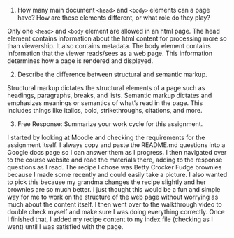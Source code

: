 1. How many main document `<head>` and `<body>` elements can a page have? How are these elements different, or what role do they play?

  Only one `<head>` and `<body` element are allowed in an html page. The head element contains information about the html content for processing more so than viewership. It also contains metadata. The body element contains information that the viewer reads/sees as a web page. This information determines how a page is rendered and displayed.

2. Describe the difference between structural and semantic markup.

  Structural markup dictates the structural elements of a page such as headings, paragraphs, breaks, and lists. Semantic markup dictates and emphasizes meanings or semantics of what’s read in the page. This includes things like italics, bold, strikethroughs, citations, and more.

3. Free Response: Summarize your work cycle for this assignment.

  I started by looking at Moodle and checking the requirements for the assignment itself. I always copy and paste the README.md questions into a Google docs page so I can answer them as I progress. I then navigated over to the course website and read the materials there, adding to the response questions as I read. The recipe I chose was Betty Crocker Fudge brownies because I made some recently and could easily take a picture. I also wanted to pick this because my grandma changes the recipe slightly and her brownies are so much better. I just thought this would be a fun and simple way for me to work on the structure of the web page without worrying as much about the content itself. I then went over to the walkthrough video to double check myself and make sure I was doing everything correctly. Once I finished that, I added my recipe content to my index file (checking as I went) until I was satisfied with the page. 
